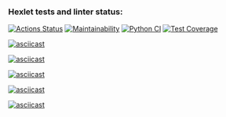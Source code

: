### Hexlet tests and linter status:
[![Actions Status](https://github.com/ilya-ship-it/python-project-50/actions/workflows/hexlet-check.yml/badge.svg)](https://github.com/ilya-ship-it/python-project-50/actions) [![Maintainability](https://api.codeclimate.com/v1/badges/384256012a92e35bd0a2/maintainability)](https://codeclimate.com/github/ilya-ship-it/python-project-50/maintainability) [![Python CI](https://github.com/ilya-ship-it/python-project-50/actions/workflows/check.yml/badge.svg)](https://github.com/ilya-ship-it/python-project-50/actions/workflows/check.yml) [![Test Coverage](https://api.codeclimate.com/v1/badges/384256012a92e35bd0a2/test_coverage)](https://codeclimate.com/github/ilya-ship-it/python-project-50/test_coverage)


[![asciicast](https://asciinema.org/a/LdDDas6a9SvuS5QIkv9UVRgOp.svg)](https://asciinema.org/a/LdDDas6a9SvuS5QIkv9UVRgOp)

[![asciicast](https://asciinema.org/a/HDy1QYsiOmO4m9azjchnY2RfK.svg)](https://asciinema.org/a/HDy1QYsiOmO4m9azjchnY2RfK)

[![asciicast](https://asciinema.org/a/y6neSp9jQopYSyPHxzxhMa1Go.svg)](https://asciinema.org/a/y6neSp9jQopYSyPHxzxhMa1Go)

[![asciicast](https://asciinema.org/a/TeRYxRF4iFJQpAgeHyUyuswgy.svg)](https://asciinema.org/a/TeRYxRF4iFJQpAgeHyUyuswgy)

[![asciicast](https://asciinema.org/a/I4fPUp3s56I9zfP3cIpofO6x6.svg)](https://asciinema.org/a/I4fPUp3s56I9zfP3cIpofO6x6)